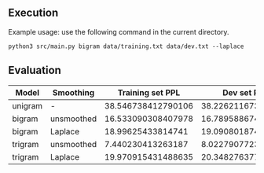 

## Execution
Example usage: use the following command in the current directory.

`python3 src/main.py bigram data/training.txt data/dev.txt --laplace`

## Evaluation

|Model           | Smoothing  | Training set PPL | Dev set PPL |
|----------------|----------- | ---------------- | ----------- |
|unigram         | -          |38.546738412790106|38.22621167306222|
|bigram          | unsmoothed |16.533090308407978|16.789588674738216|
|bigram          | Laplace    |18.99625433814741 |19.090801874848253|
|trigram         | unsmoothed |7.440230413263187 |8.022790772303466 |
|trigram         | Laplace    |19.970915431488635|20.348276377059364|



